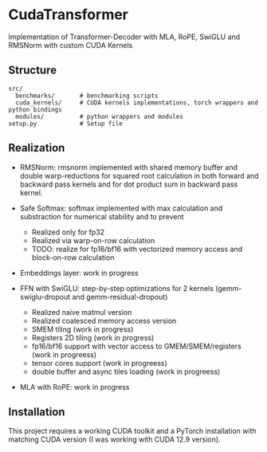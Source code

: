 # CudaTransformer

Implementation of Transformer-Decoder with MLA, RoPE, SwiGLU and RMSNorm with custom CUDA Kernels

## Structure 
```
src/
  benchmarks/       # benchmarking scripts
  cuda_kernels/     # CUDA kernels implementations, torch wrappers and python bindings
  modules/          # python wrappers and modules
setup.py            # Setup file
```

## Realization

- RMSNorm: rmsnorm implemented with shared memory buffer and double warp-reductions for squared root calculation in both forward and backward pass kernels and for dot product sum in backward pass kernel.
- Safe Softmax: softmax implemented with max calculation and substraction for numerical stability and to prevent
  - Realized only for fp32
  - Realized via warp-on-row calculation
  - TODO: realize for fp16/bf16 with vectorized memory access and block-on-row calculation  
- Embeddings layer: work in progress
- FFN with SwiGLU: step-by-step optimizations for 2 kernels (gemm-swiglu-dropout and gemm-residual-dropout)
  - Realized naive matmul version
  - Realized coalesced memory access version
  - SMEM tiling (work in progress)
  - Registers 2D tiling (work in progress)
  - fp16/bf16 support with vector access to GMEM/SMEM/registers (work in progreess)
  - tensor cores support (work in progreess)
  - double buffer and async tiles loading (work in progreess)

- MLA with RoPE: work in progress


## Installation

This project requires a working CUDA toolkit and a PyTorch installation with matching CUDA version (I was working with CUDA 12.9 version).
